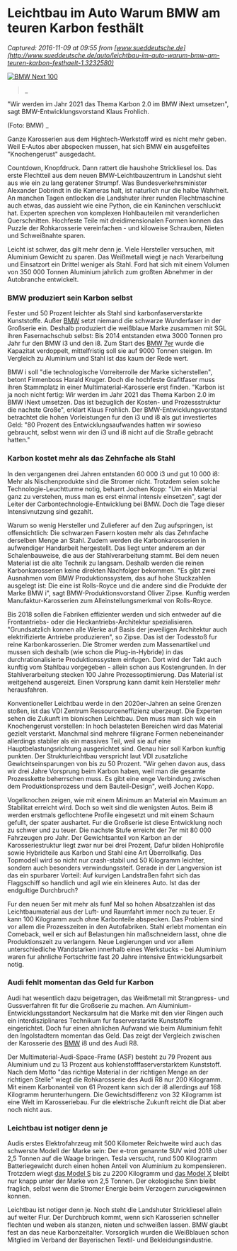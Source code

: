 # Leichtbau im Auto Warum BMW am teuren Karbon festhält

_Captured: 2016-11-09 at 09:55 from [www.sueddeutsche.de](http://www.sueddeutsche.de/auto/leichtbau-im-auto-warum-bmw-am-teuren-karbon-festhaelt-1.3232580)_

[ ![BMW Next 100](http://media-cdn.sueddeutsche.de/image/sz.1.3234764/940x528?v=1478276276000) ](http://media-cdn.sueddeutsche.de/image/sz.1.3234764/860x860?v=1478276276000)

> _ 

"Wir werden im Jahr 2021 das Thema Karbon 2.0 im BMW iNext umsetzen", sagt BMW-Entwicklungsvorstand Klaus Frohlich.

(Foto: BMW) _

Ganze Karosserien aus dem Hightech-Werkstoff wird es nicht mehr geben. Weil E-Autos aber abspecken mussen, hat sich BMW ein ausgefeiltes "Knochengerust" ausgedacht.

Countdown, Knopfdruck. Dann rattert die haushohe Strickliesel los. Das erste Flechtteil aus dem neuen BMW-Leichtbauzentrum in Landshut sieht aus wie ein zu lang geratener Strumpf. Was Bundesverkehrsminister Alexander Dobrindt in die Kameras halt, ist naturlich nur die halbe Wahrheit. An manchen Tagen entlocken die Landshuter ihrer runden Flechtmaschine auch etwas, das aussieht wie eine Python, die ein Kaninchen verschluckt hat. Experten sprechen von komplexen Hohlbauteilen mit veranderlichen Querschnitten. Hochfeste Teile mit dreidimensionalen Formen konnen das Puzzle der Rohkarosserie vereinfachen - und kiloweise Schrauben, Nieten und Schweißnahte sparen.

Leicht ist schwer, das gilt mehr denn je. Viele Hersteller versuchen, mit Aluminium Gewicht zu sparen. Das Weißmetall wiegt je nach Verarbeitung und Einsatzort ein Drittel weniger als Stahl. Ford hat sich mit einem Volumen von 350 000 Tonnen Aluminium jahrlich zum großten Abnehmer in der Autobranche entwickelt.

### BMW produziert sein Karbon selbst

Fester und 50 Prozent leichter als Stahl sind karbonfaserverstarkte Kunststoffe. Außer [BMW](http://www.sueddeutsche.de/thema/BMW) setzt niemand die schwarze Wunderfaser in der Großserie ein. Deshalb produziert die weißblaue Marke zusammen mit SGL ihren Fasernachschub selbst: Bis 2014 entstanden etwa 3000 Tonnen pro Jahr fur den BMW i3 und den i8. Zum Start des [BMW 7er](http://www.sueddeutsche.de/auto/plug-in-hybrid-im-test-der-vierzylinder-ist-der-fehler-im-system-des-bmw-e-1.3106085) wurde die Kapazitat verdoppelt, mittelfristig soll sie auf 9000 Tonnen steigen. Im Vergleich zu Aluminium und Stahl ist das kaum der Rede wert.

BMW i soll "die technologische Vorreiterrolle der Marke sicherstellen", betont Firmenboss Harald Kruger. Doch die hochfeste Grafitfaser muss ihren Stammplatz in einer Multimaterial-Karosserie erst finden. "Karbon ist ja noch nicht fertig: Wir werden im Jahr 2021 das Thema Karbon 2.0 im BMW iNext umsetzen. Das ist bezuglich der Kosten- und Prozessstruktur die nachste Große", erklart Klaus Frohlich. Der BMW-Entwicklungsvorstand betrachtet die hohen Vorleistungen fur den i3 und i8 als gut investiertes Geld: "80 Prozent des Entwicklungsaufwandes hatten wir sowieso gebraucht, selbst wenn wir den i3 und i8 nicht auf die Straße gebracht hatten."

### Karbon kostet mehr als das Zehnfache als Stahl

In den vergangenen drei Jahren entstanden 60 000 i3 und gut 10 000 i8: Mehr als Nischenprodukte sind die Stromer nicht. Trotzdem seien solche Technologie-Leuchtturme notig, beharrt Jochen Kopp: "Um ein Material ganz zu verstehen, muss man es erst einmal intensiv einsetzen", sagt der Leiter der Carbontechnologie-Entwicklung bei BMW. Doch die Tage dieser Intensivnutzung sind gezahlt.

Warum so wenig Hersteller und Zulieferer auf den Zug aufspringen, ist offensichtlich: Die schwarzen Fasern kosten mehr als das Zehnfache derselben Menge an Stahl. Zudem werden die Karbonkarosserien in aufwendiger Handarbeit hergestellt. Das liegt unter anderem an der Schalenbauweise, die aus der Stahlverarbeitung stammt. Bei dem neuen Material ist die alte Technik zu langsam. Deshalb werden die reinen Karbonkarosserien keine direkten Nachfolger bekommen. "Es gibt zwei Ausnahmen vom BMW Produktionssystem, das auf hohe Stuckzahlen ausgelegt ist: Die eine ist Rolls-Royce und die andere sind die Produkte der Marke BMW i", sagt BMW-Produktionsvorstand Oliver Zipse. Kunftig werden Manufaktur-Karosserien zum Alleinstellungsmerkmal von Rolls-Royce.

Bis 2018 sollen die Fabriken effizienter werden und sich entweder auf die Frontantriebs- oder die Heckantriebs-Architektur spezialisieren. "Grundsatzlich konnen alle Werke auf Basis der jeweiligen Architektur auch elektrifizierte Antriebe produzieren", so Zipse. Das ist der Todesstoß fur reine Karbonkarosserien. Die Stromer werden zum Massenartikel und mussen sich deshalb (wie schon die Plug-in-Hybride) in das durchrationalisierte Produktionssystem einfugen. Dort wird der Takt auch kunftig vom Stahlbau vorgegeben - allein schon aus Kostengrunden. In der Stahlverarbeitung stecken 100 Jahre Prozessoptimierung. Das Material ist weitgehend ausgereizt. Einen Vorsprung kann damit kein Hersteller mehr herausfahren.

  


Konventioneller Leichtbau werde in den 2020er-Jahren an seine Grenzen stoßen, ist das VDI Zentrum Ressourceneffizienz uberzeugt. Die Experten sehen die Zukunft im bionischen Leichtbau. Den muss man sich wie ein Knochengerust vorstellen: In hoch belasteten Bereichen wird das Material gezielt verstarkt. Manchmal sind mehrere filigrane Formen nebeneinander allerdings stabiler als ein massives Teil, weil sie auf eine Hauptbelastungsrichtung ausgerichtet sind. Genau hier soll Karbon kunftig punkten. Der Strukturleichtbau verspricht laut VDI zusatzliche Gewichtseinsparungen von bis zu 50 Prozent. "Wir gehen davon aus, dass wir drei Jahre Vorsprung beim Karbon haben, weil man die gesamte Prozesskette beherrschen muss. Es gibt eine enge Verbindung zwischen dem Produktionsprozess und dem Bauteil-Design", weiß Jochen Kopp.

Vogelknochen zeigen, wie mit einem Minimum an Material ein Maximum an Stabilitat erreicht wird. Doch so weit sind die wenigsten Autos. Beim i8 werden erstmals geflochtene Profile eingesetzt und mit einem Schaum gefullt, der spater aushartet. Fur die Großserie ist diese Entwicklung noch zu schwer und zu teuer. Die nachste Stufe erreicht der 7er mit 80 000 Fahrzeugen pro Jahr. Der Gewichtsanteil von Karbon an der Karosseriestruktur liegt zwar nur bei drei Prozent. Dafur bilden Hohlprofile sowie Hybridteile aus Karbon und Stahl eine Art Überrollkafig. Das Topmodell wird so nicht nur crash-stabil und 50 Kilogramm leichter, sondern auch besonders verwindungssteif. Gerade in der Langversion ist das ein spurbarer Vorteil: Auf kurvigen Landstraßen fahrt sich das Flaggschiff so handlich und agil wie ein kleineres Auto. Ist das der endgultige Durchbruch?

Fur den neuen 5er mit mehr als funf Mal so hohen Absatzzahlen ist das Leichtbaumaterial aus der Luft- und Raumfahrt immer noch zu teuer. Er kann 100 Kilogramm auch ohne Karbonteile abspecken. Das Problem sind vor allem die Prozesszeiten in den Autofabriken. Stahl erlebt momentan ein Comeback, weil er sich auf Belastungen hin maßschneidern lasst, ohne die Produktionszeit zu verlangern. Neue Legierungen und vor allem unterschiedliche Wandstarken innerhalb eines Werkstucks - bei Aluminium waren fur ahnliche Fortschritte fast 20 Jahre intensive Entwicklungsarbeit notig.

### Audi fehlt momentan das Geld fur Karbon

Audi hat wesentlich dazu beigetragen, das Weißmetall mit Strangpress- und Gussverfahren fit fur die Großserie zu machen. Am Aluminium-Entwicklungsstandort Neckarsulm hat die Marke mit den vier Ringen auch ein interdisziplinares Technikum fur faserverstarkte Kunststoffe eingerichtet. Doch fur einen ahnlichen Aufwand wie beim Aluminium fehlt den Ingolstadtern momentan das Geld. Das zeigt der Vergleich zwischen der Karosserie des [BMW](http://www.sueddeutsche.de/thema/BMW) i8 und des Audi R8.

Der Multimaterial-Audi-Space-Frame (ASF) besteht zu 79 Prozent aus Aluminium und zu 13 Prozent aus kohlenstofffaserverstarktem Kunststoff. Nach dem Motto "das richtige Material in der richtigen Menge an der richtigen Stelle" wiegt die Rohkarosserie des Audi R8 nur 200 Kilogramm. Mit einem Karbonanteil von 61 Prozent kann sich der i8 allerdings auf 168 Kilogramm herunterhungern. Die Gewichtsdifferenz von 32 Kilogramm ist eine Welt im Karosseriebau. Fur die elektrische Zukunft reicht die Diat aber noch nicht aus.

### Leichtbau ist notiger denn je

Audis erstes Elektrofahrzeug mit 500 Kilometer Reichweite wird auch das schwerste Modell der Marke sein: Der e-tron genannte SUV wird 2018 uber 2,5 Tonnen auf die Waage bringen. Tesla versucht, rund 500 Kilogramm Batteriegewicht durch einen hohen Anteil von Aluminium zu kompensieren. Trotzdem wiegt [das Model S](http://www.sueddeutsche.de/auto/tesla-model-s-pd-im-test-kaffeefahrt-mit-elektro-boost-1.2586172) bis zu 2200 Kilogramm und [das Model X](http://www.sueddeutsche.de/auto/model-x-von-tesla-emissionsfrei-angeben-1.2671535) bleibt nur knapp unter der Marke von 2,5 Tonnen. Der okologische Sinn bleibt fraglich, selbst wenn die Stromer Energie beim Verzogern zuruckgewinnen konnen.

Leichtbau ist notiger denn je. Noch steht die Landshuter Strickliesel allein auf weiter Flur. Der Durchbruch kommt, wenn sich Karosserien schneller flechten und weben als stanzen, nieten und schweißen lassen. BMW glaubt fest an das neue Karbonzeitalter. Vorsorglich wurden die Weißblauen schon Mitglied im Verband der Bayerischen Textil- und Bekleidungsindustrie.

